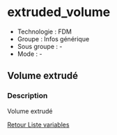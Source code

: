 # extruded_volume

* Technologie : FDM
* Groupe : Infos générique
* Sous groupe : -
* Mode : - 

## Volume extrudé

### Description

Volume extrudé

[Retour Liste variables](variable_list.md)